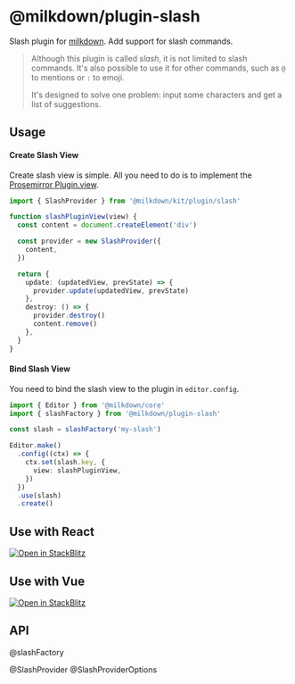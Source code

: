 # @milkdown/plugin-slash

Slash plugin for [milkdown](https://milkdown.dev/).
Add support for slash commands.

> Although this plugin is called _slash_, it is not limited to slash commands.
> It's also possible to use it for other commands, such as `@` to mentions or `:` to emoji.
>
> It's designed to solve one problem: input some characters and get a list of suggestions.

## Usage

#### Create Slash View

Create slash view is simple.
All you need to do is to implement the [Prosemirror Plugin.view](https://prosemirror.net/docs/ref/#state.PluginSpec.view).

```typescript
import { SlashProvider } from '@milkdown/kit/plugin/slash'

function slashPluginView(view) {
  const content = document.createElement('div')

  const provider = new SlashProvider({
    content,
  })

  return {
    update: (updatedView, prevState) => {
      provider.update(updatedView, prevState)
    },
    destroy: () => {
      provider.destroy()
      content.remove()
    },
  }
}
```

#### Bind Slash View

You need to bind the slash view to the plugin in `editor.config`.

```typescript
import { Editor } from '@milkdown/core'
import { slashFactory } from '@milkdown/plugin-slash'

const slash = slashFactory('my-slash')

Editor.make()
  .config((ctx) => {
    ctx.set(slash.key, {
      view: slashPluginView,
    })
  })
  .use(slash)
  .create()
```

## Use with React

[![Open in StackBlitz](https://developer.stackblitz.com/img/open_in_stackblitz.svg)](https://stackblitz.com/github/Milkdown/examples/tree/main/react-slash)

## Use with Vue

[![Open in StackBlitz](https://developer.stackblitz.com/img/open_in_stackblitz.svg)](https://stackblitz.com/github/Milkdown/examples/tree/main/vue-slash)

## API

@slashFactory

@SlashProvider
@SlashProviderOptions
